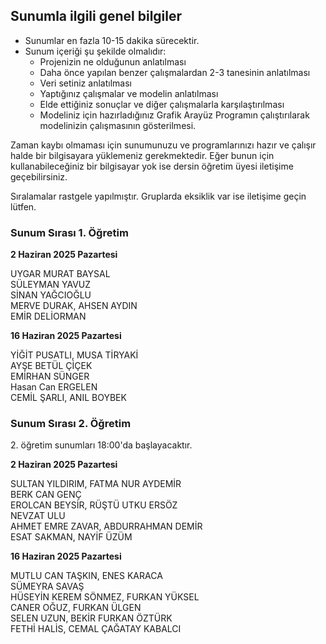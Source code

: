 ## Sunumla ilgili genel bilgiler

- Sunumlar en fazla 10-15 dakika sürecektir.
- Sunum içeriği şu şekilde olmalıdır:
  - Projenizin ne olduğunun anlatılması
  - Daha önce yapılan benzer çalışmalardan 2-3 tanesinin anlatılması
  - Veri setiniz anlatılması
  - Yaptığınız çalışmalar ve modelin anlatılması
  - Elde ettiğiniz sonuçlar ve diğer çalışmalarla karşılaştırılması
  - Modeliniz için hazırladığınız Grafik Arayüz Programın çalıştırılarak modelinizin çalışmasının gösterilmesi.

Zaman kaybı olmaması için sunumunuzu ve programlarınızı hazır ve çalışır halde bir bilgisayara yüklemeniz gerekmektedir. Eğer bunun için kullanabileceğiniz bir bilgisayar yok ise dersin öğretim üyesi iletişime geçebilirsiniz.


Sıralamalar rastgele yapılmıştır. Gruplarda eksiklik var ise iletişime geçin lütfen.

### Sunum Sırası 1. Öğretim   

**2 Haziran 2025 Pazartesi**   

UYGAR MURAT BAYSAL   
SÜLEYMAN YAVUZ   
SİNAN YAĞCIOĞLU   
MERVE DURAK, AHSEN AYDIN     
EMİR DELİORMAN   
 

**16 Haziran 2025 Pazartesi**   

YİĞİT PUSATLI, MUSA TİRYAKİ    
AYŞE BETÜL ÇİÇEK    
EMİRHAN SÜNGER  
Hasan Can ERGELEN    
CEMİL ŞARLI, ANIL BOYBEK    



### Sunum Sırası 2. Öğretim

2\. öğretim sunumları 18:00'da başlayacaktır.

**2 Haziran 2025 Pazartesi**  

SULTAN YILDIRIM, FATMA NUR AYDEMİR   
BERK CAN GENÇ  
EROLCAN BEYSİR, RÜŞTÜ UTKU ERSÖZ  
NEVZAT ULU  
AHMET EMRE ZAVAR, ABDURRAHMAN DEMİR  
ESAT SAKMAN, NAYİF ÜZÜM  

**16 Haziran 2025 Pazartesi**   

MUTLU CAN TAŞKIN, ENES KARACA  
SÜMEYRA SAVAŞ  
HÜSEYİN KEREM SÖNMEZ, FURKAN YÜKSEL  
CANER OĞUZ, FURKAN ÜLGEN  
SELEN UZUN, BEKİR FURKAN ÖZTÜRK  
FETHİ HALİS, CEMAL ÇAĞATAY KABALCI  